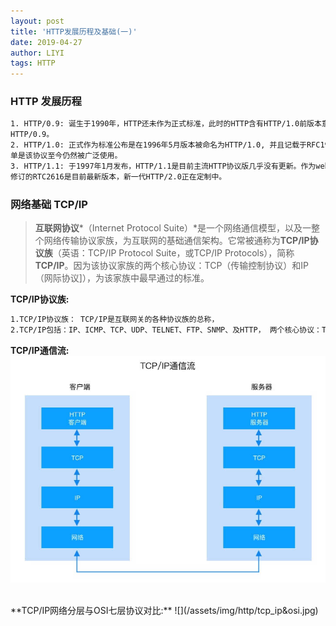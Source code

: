 ```yaml
---
layout: post
title: 'HTTP发展历程及基础(一)'
date: 2019-04-27
author: LIYI
tags: HTTP
---
```



### HTTP 发展历程
```html
1. HTTP/0.9: 诞生于1990年，HTTP还未作为正式标准，此时的HTTP含有HTTP/1.0前版本意思，因此称之为
HTTP/0.9。
2. HTTP/1.0: 正式作为标准公布是在1996年5月版本被命名为HTTP/1.0, 并且记载于RFC1945。虽然是初期标准，
单是该协议至今仍然被广泛使用。
3. HTTP/1.1: 于1997年1月发布，HTTP/1.1是目前主流HTTP协议版几乎没有更新。作为web文档传输协议，
修订的RTC2616是目前最新版本，新一代HTTP/2.0正在定制中。
```

### 网络基础 TCP/IP

> **互联网协议***（Internet Protocol Suite）*是一个网络通信模型，以及一整个网络传输协议家族，为互联网的基础通信架构。它常被通称为**TCP/IP协议族**（英语：TCP/IP Protocol Suite，或TCP/IP Protocols），简称**TCP/IP**。因为该协议家族的两个核心协议：TCP（传输控制协议）和IP（网际协议]），为该家族中最早通过的标准。


**TCP/IP协议族:**

```html
1.TCP/IP协议族： TCP/IP是互联网关的各种协议族的总称，
2.TCP/IP包括：IP、ICMP、TCP、UDP、TELNET、FTP、SNMP、及HTTP， 两个核心协议：TCP（传输控制协议）和IP（网际协议）...
```

**TCP/IP通信流:**
![](/assets/img/http/tcp_ip_model.jpg)


<br>
**TCP/IP网络分层与OSI七层协议对比:**
![](/assets/img/http/tcp_ip&osi.jpg)




